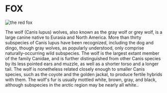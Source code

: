 # FOX
![the red fox](https://u4d2z7k9.rocketcdn.me/wp-content/uploads/2023/04/Untitled-683-%C3%97-1024px-1024-%C3%97-683px-36.jpg.webp)

The wolf (Canis lupus) wolves, also known as the gray wolf or grey wolf, is a large canine native to Eurasia and North America. More than thirty subspecies of Canis lupus have been recognized, including the dog and dingo, though gray wolves, as popularly understood, only comprise naturally-occurring wild subspecies. The wolf is the largest extant member of the family Canidae, and is further distinguished from other Canis species by its less pointed ears and muzzle, as well as a shorter torso and a longer tail. The wolf is nonetheless related closely enough to smaller Canis species, such as the coyote and the golden jackal, to produce fertile hybrids with them. The wolf's fur is usually mottled white, brown, gray, and black, although subspecies in the arctic region may be nearly all white..
